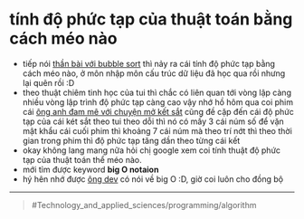 # tính độ phức tạp của thuật toán bằng cách méo nào

- tiếp nói [thần bài với bubble sort](thần%20bài%20với%20bubble%20sort.md) thì nảy ra cái tính độ phức tạp bằng cách méo nào, ở môn nhập môn cấu trúc dữ liệu đã học qua rồi nhưng lại quên rồi :D
- theo thuật chiêm tinh học của tui thì chắc có liên quan tới vòng lập càng nhiều vòng lập trình độ phức tạp càng cao vậy nhớ hồ hôm qua coi phim cái [ông anh đam mê với chuyện mở kết sắt](ông%20anh%20đam%20mê%20với%20chuyện%20mở%20kết%20sắt.md) cũng đề cặp đến cái độ phức tạp của cái két sắt theo tui theo dỗi thì nó có mấy 3 cái núm số để vặn mật khẩu cái cuối phim thì khoảng 7 cái núm mà theo trí nớt thì theo thời gian trong phim thì độ phức tạp tăng dần theo từng cái kết
- okay không lang mang nữa hỏi chị google xem coi tính thuật độ phức tạp của thuật toán thể méo nào.
- mới tỉm được keyword **big O notaion**
- hý hên nhớ được [ông dev](ông%20dev.md) có nói về big O :D, giờ coi luôn cho đồng bộ

---

> #Technology_and_applied_sciences/programming/algorithm
